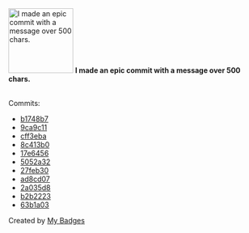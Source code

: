 <img src="https://my-badges.github.io/my-badges/epic-commit.png" alt="I made an epic commit with a message over 500 chars." title="I made an epic commit with a message over 500 chars." width="128">
<strong>I made an epic commit with a message over 500 chars.</strong>
<br><br>

Commits:

- <a href="https://github.com/Sajjon/radixdlt-swift-archive/commit/b1748b7a28e1e33c7c11bf43d6bfca367459f351">b1748b7</a>
- <a href="https://github.com/Sajjon/radixdlt-swift-archive/commit/9ca9c11d637179824bf8bcd0dd947359f64db67e">9ca9c11</a>
- <a href="https://github.com/Sajjon/radixdlt-swift-archive/commit/cff3ebaf444b8ac7a9fb82061973b306520da448">cff3eba</a>
- <a href="https://github.com/Sajjon/radixdlt-swift-archive/commit/8c413b030d17b9d14837f943765daa120f08faac">8c413b0</a>
- <a href="https://github.com/Sajjon/radixdlt-swift-archive/commit/17e64561d4e7341ac319cca004e14a74f0ad16db">17e6456</a>
- <a href="https://github.com/Sajjon/radixdlt-swift-archive/commit/5052a32ff681f4b7de8cfe2ba1191667340cc3b5">5052a32</a>
- <a href="https://github.com/Sajjon/radixdlt-swift-archive/commit/27feb30043ac823dc3b4880420f3164b57c1bd6e">27feb30</a>
- <a href="https://github.com/Sajjon/radixdlt-swift-archive/commit/ad8cd0773f21383c14c15389071ce250eeb748e6">ad8cd07</a>
- <a href="https://github.com/Sajjon/radixdlt-swift-archive/commit/2a035d8dc8985fad5922c0ffb2b5c252581a778d">2a035d8</a>
- <a href="https://github.com/Sajjon/EllipticCurveKit/commit/b2b22237e67acd5533d68e0e88e853e685713e6f">b2b2223</a>
- <a href="https://github.com/Sajjon/ViewComposer/commit/63b1a0328c7cd2305057611668df2c8a00c79ebd">63b1a03</a>


Created by <a href="https://github.com/my-badges/my-badges">My Badges</a>